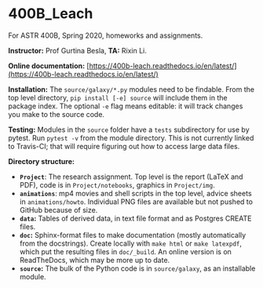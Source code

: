 # 400B_Leach
For ASTR 400B, Spring 2020, homeworks and assignments.

**Instructor:** Prof Gurtina Besla, **TA:** Rixin Li.

**Online documentation:** [https://400b-leach.readthedocs.io/en/latest/](https://400b-leach.readthedocs.io/en/latest/)

**Installation:** The `source/galaxy/*.py` modules need to be findable. From the top level directory, `pip install [-e] source` will include them in the package index. The optional `-e` flag means editable: it will track changes you make to the source code.

**Testing:** Modules in the `source` folder have a `tests` subdirectory for use by pytest. Run `pytest -v` from the module directory. This is not currently linked to Travis-CI; that will require figuring out how to access large data files.

**Directory structure:**
- **`Project`**: The research assignment. Top level is the report (LaTeX and PDF), code is in `Project/notebooks`, graphics in `Project/img`.
- **`animations`**: mp4 movies and shell scripts in the top level, advice sheets in `animations/howto`. Individual PNG files are available but not pushed to GitHub because of size.
- **`data`:** Tables of derived data, in text file format and as Postgres CREATE files.
- **`doc`:** Sphinx-format files to make documentation (mostly automatically from the docstrings). Create locally with `make html` or `make latexpdf`, which put the resulting files in `doc/_build`. An online version is on ReadTheDocs, which may be more up to date.
- **`source`:** The bulk of the Python code is in `source/galaxy`, as an installable module.